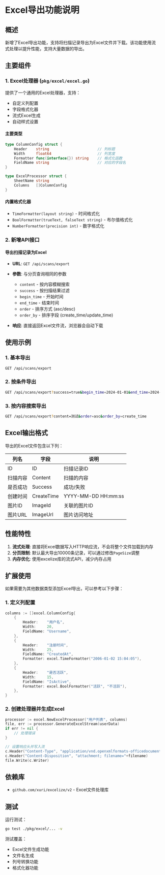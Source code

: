 # Excel导出功能说明

## 概述

新增了Excel导出功能，支持将扫描记录导出为Excel文件并下载。该功能使用流式处理以提升性能，支持大量数据的导出。

## 主要组件

### 1. Excel处理器 (`pkg/excel/excel.go`)

提供了一个通用的Excel处理器，支持：
- 自定义列配置
- 字段格式化器
- 流式Excel生成
- 自动样式设置

#### 主要类型

```go
type ColumnConfig struct {
    Header    string                      // 列标题
    Width     float64                     // 列宽度
    Formatter func(interface{}) string    // 格式化函数
    FieldName string                      // 对应的字段名
}

type ExcelProcessor struct {
    SheetName string
    Columns   []ColumnConfig
}
```

#### 内置格式化器

- `TimeFormatter(layout string)` - 时间格式化
- `BoolFormatter(trueText, falseText string)` - 布尔值格式化
- `NumberFormatter(precision int)` - 数字格式化

### 2. 新增API接口

#### 导出扫描记录为Excel

- **URL**: `GET /api/scans/export`
- **参数**: 与分页查询相同的参数
  - `content` - 按内容模糊搜索
  - `success` - 按扫描结果过滤
  - `begin_time` - 开始时间
  - `end_time` - 结束时间
  - `order` - 排序方式 (asc/desc)
  - `order_by` - 排序字段 (create_time/update_time)

- **响应**: 直接返回Excel文件流，浏览器会自动下载

## 使用示例

### 1. 基本导出

```bash
GET /api/scans/export
```

### 2. 按条件导出

```bash
GET /api/scans/export?success=true&begin_time=2024-01-01&end_time=2024-12-31
```

### 3. 按内容搜索导出

```bash
GET /api/scans/export?content=测试&order=asc&order_by=create_time
```

## Excel输出格式

导出的Excel文件包含以下列：

| 列名 | 字段 | 说明 |
|------|------|------|
| ID | ID | 扫描记录ID |
| 扫描内容 | Content | 扫描的内容 |
| 是否成功 | Success | 成功/失败 |
| 创建时间 | CreateTime | YYYY-MM-DD HH:mm:ss |
| 图片ID | ImageId | 关联的图片ID |
| 图片URL | ImageUrl | 图片访问地址 |

## 性能特性

1. **流式处理**: 直接将Excel数据写入HTTP响应流，不会将整个文件加载到内存
2. **分页限制**: 默认最大导出10000条记录，可以通过修改`PageSize`调整
3. **内存优化**: 使用excelize库的流式API，减少内存占用

## 扩展使用

如果需要为其他数据类型添加Excel导出，可以参考以下步骤：

### 1. 定义列配置

```go
columns := []excel.ColumnConfig{
    {
        Header:    "用户名",
        Width:     20,
        FieldName: "Username",
    },
    {
        Header:    "注册时间",
        Width:     25,
        FieldName: "CreatedAt",
        Formatter: excel.TimeFormatter("2006-01-02 15:04:05"),
    },
    {
        Header:    "是否活跃",
        Width:     15,
        FieldName: "IsActive",
        Formatter: excel.BoolFormatter("活跃", "不活跃"),
    },
}
```

### 2. 创建处理器并生成Excel

```go
processor := excel.NewExcelProcessor("用户列表", columns)
file, err := processor.GenerateExcelStream(userData)
if err != nil {
    // 处理错误
}

// 设置响应头并写入流
c.Header("Content-Type", "application/vnd.openxmlformats-officedocument.spreadsheetml.sheet")
c.Header("Content-Disposition", "attachment; filename="+filename)
file.Write(c.Writer)
```

## 依赖库

- `github.com/xuri/excelize/v2` - Excel文件处理库

## 测试

运行测试：

```bash
go test ./pkg/excel/... -v
```

测试覆盖：
- Excel文件生成功能
- 文件名生成
- 列号转换功能
- 格式化器功能
